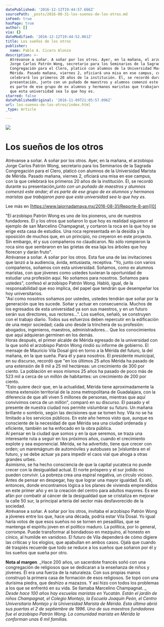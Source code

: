 ```yaml
---
datePublished: '2016-12-12T19:44:57.666Z'
sourcePath: _posts/2016-08-31-los-suenos-de-los-otros.md
inFeed: true
hasPage: true
author: []
via: {}
dateModified: '2016-12-12T19:44:52.061Z'
title: Los sueños de los otros
publisher:
  name: Pablo A. Cicero Alonzo
description: >-
  Atrévanse a soñar. A soñar por los otros. Ayer, en la mañana, el arzobispo
  Jorge Carlos Patrón Wong, secretario para los Seminarios de la Sagrada
  Congregación para el Clero, platicó con alumnos de la Universidad Marista de
  Mérida. Pasado mañana, viernes 2, oficiará una misa en ese campus, con la que
  celebrará los primeros 20 años de la institución. Él, se recordó durante su
  presentación, junto con un puñado de maestros y alumnos comenzó este andar; él
  es parte de ese grupo de ex alumnos y hermanos maristas que trabajaron para
  que esta universidad sea lo que hoy es.
starred: false
datePublishedOriginal: '2016-11-09T21:05:57.096Z'
url: los-suenos-de-los-otros/index.html
_type: Article

---
```

![](https://the-grid-user-content.s3-us-west-2.amazonaws.com/a29878a6-c7e1-483a-9940-b802728e1785.jpg)

# Los sueños de los otros

Atrévanse a soñar. A soñar por los otros. Ayer, en la mañana, el arzobispo Jorge Carlos Patrón Wong, secretario para los Seminarios de la Sagrada Congregación para el Clero, platicó con alumnos de la Universidad Marista de Mérida. Pasado mañana, viernes 2, oficiará una misa en ese campus, con la que celebrará los primeros 20 años de la institución. Él, se recordó durante su presentación,_junto con un puñado de maestros y alumnos comenzó este andar; él es parte de ese grupo de ex alumnos y hermanos maristas que trabajaron para que esta universidad sea lo que hoy es_.

Lee más en [https://www.lajornadamaya.mx/2016-08-31/Reporte-8-am][0]

"El arzobispo Patrón Wong es uno de los pioneros, uno de nuestros fundadores. Él y los otros que soñaron lo que hoy es realidad siguieron el ejemplo de san Marcelino Champagnat, y cortaron la roca en la que hoy se erige esta casa de estudios. Una roca representada en la desidia y la oposición de muchos que, en un principio, no creyeron en este proyecto. Sin embargo, él y sus compañeros no claudicaron. No sólo rompieron la roca sino que sembraron en las grietas de esa laja los árboles que hoy florecen y darán fruto".  
Atrévanse a soñar. A soñar por los otros. Esta fue una de las invitaciones que lanzó a la audiencia, ávida, entusiasta, receptiva. "Yo, junto con varios compañeros, soñamos con esta universidad. Soñamos, como ex alumnos maristas, con que jóvenes como ustedes tuvieran la oportunidad de estudiar una profesión aquí. No soñamos para nosotros. Soñamos para ustedes", confesó el arzobispo Patrón Wong. Habló, igual, de la responsabilidad que eso implica, del papel que tendrán que desempeñar los hoy universitarios.  
"Así como nosotros soñamos por ustedes, ustedes tendrán que soñar por la generación que les sucede. Soñar y actuar en consecuencia. Muchos de los egresados de esta universidad ya son sus maestros, y en un futuro serán sus directores, sus rectores...". Los sueños, señaló, se construyen con el trabajo diario. Todos sus esfuerzos deben repercutir en la edificación de una mejor sociedad; cada uno desde la trinchera de su profesión: abogados, ingenieros, maestros, administradores... Que los conocimientos que aquí adquieran germinen en los demás.  
Horas después, el primer alcalde de Mérida egresado de la universidad con la que soñó el arzobispo Patrón Wong rindió su informe de gobierno. El mensaje de Mauricio Vila Dosal giró en torno a la Mérida del futuro, la del mañana, en la que sueña. Para él y para nosotros. El presidente municipal, en su discurso, recordó que "en los últimos 25 años Mérida ha pasado de una extensión de 8 mil a 25 mil hectáreas: un crecimiento de 300 por ciento. La población en esos mismos 25 años ha pasado de poco más de 523 mil a cerca de un millón de habitantes: un crecimiento de 200 por ciento.  
"Esto quiere decir que, en la actualidad, Mérida tiene aproximadamente la misma extensión territorial de la zona metropolitana de Guadalajara, con la diferencia de que allí viven 5 millones de personas, mientras que aquí convivimos cerca de un millón", comparó en su discurso. El pasado y el presente de nuestra ciudad nos permite vislumbrar su futuro. Un mañana brillante o sombrío, según las decisiones que se tomen hoy. Vila no se ha limitado a los servicios públicos. En este año hemos visto que, aunque es consciente de la necesidad de que Mérida sea una ciudad ordenada y eficiente, también se ha enfocado en la obra pública.  
Al pensar en la ciudad que somos y en la que seremos, se traza una interesante ruta a seguir en los próximos años, cuando el crecimiento explote y sea exponencial. Mérida, se ha advertido, tiene que crecer con orden; un maremágnum de automóviles y autobuses se \]vislumbra en el futuro, y se debe actuar ya para impedir el caos vial que ahoga a otras grandes urbes.  
Asimismo, se ha hecho consciencia de que la capital yucateca no puede crecer con la desigualdad actual. El norte próspero y el sur jodido no pueden convivir. La pobreza crea una espiral negativa, un círculo vicioso. Antes de pensar en despegar, hay que lograr una mayor igualdad. Es ahí, entonces, donde encontramos lógica a los planes de vivienda emprendidos en este primer año y en la creación del centro para adultos mayores. Es ese afán por combatir al cáncer de la desigualdad que se cristaliza en mejorar la calle 50 sur, la principal arteria del sector más desfavorecido de la sociedad.   
Atrévanse a soñar. A soñar por los otros, invitaba el arzobispo Patrón Wong a jóvenes entre los que, hace una década, podría estar Vila Dosal. Yo igual haría votos de que esos sueños no se tornen en pesadillas, que se mantenga el espíritu joven en el político maduro. La política, por lo general, corrompe. Puede transformar al bondadoso en mezquino, al honesto en cínico, al humilde en vanidoso. El futuro de Vila dependerá de cómo digiere las críticas y los elogios, que apabullan en ambos casos. Ojalá que cuando dé traspiés recuerde que todo se reduce a los sueños que soñaron por él y los sueños que sueña por otro.

**Nota al margen**. _Hace 200 años, un sacerdote francés soñó con una congregación de religiosos que se dedicaran a la enseñanza de niños y jóvenes. Él era una fuerza de la naturaleza. Con sus propias manos construyó la primera casa de formación de esos religiosos. Se topó con una durísima piedra, que deshizo a mazazos. Y así hizo con todos los problemas a los que se enfrentó en su vida. Se llamaba Marcelino Champagnat. _  
_Desde hace 100 años hay escuelas maristas en Yucatán. Están el jardín de niños Champagnat, el Colegio Montejo, la Escuela Joaquín Peón, el Centro Universitario Montejo y la Universidad Marista de Mérida. Esta última abrió sus puertas el 2 de septiembre de 1996\. Uno de sus maestros fundadores fue el arzobispo Patrón Wong. La comunidad marista en Mérida la conforman unas 6 mil familias._

[0]: https://www.lajornadamaya.mx/2016-08-31/Reporte-8-am